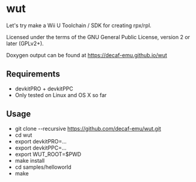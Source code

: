 # wut
Let's try make a Wii U Toolchain / SDK for creating rpx/rpl.

Licensed under the terms of the GNU General Public License, version 2 or later (GPLv2+).

Doxygen output can be found at https://decaf-emu.github.io/wut

## Requirements
- devkitPRO + devkitPPC
- Only tested on Linux and OS X so far

## Usage
- git clone --recursive https://github.com/decaf-emu/wut.git
- cd wut
- export devkitPRO=...
- export devkitPPC=...
- export WUT_ROOT=$PWD
- make install
- cd samples/helloworld
- make
